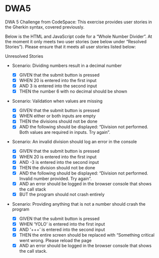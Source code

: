 # DWA5 

DWA 5 Challenge from CodeSpace:
This exercise provides user stories in the Gherkin syntax, covered previously.

Below is the HTML and JavaScript code for a “Whole Number Divider”. At the moment it only meets two user stories (see below under “Resolved Stories”). Please ensure that it meets all user stories listed below:

Unresolved Stories

- Scenario: Dividing numbers result in a decimal number

    - [X] GIVEN that the submit button is pressed
    - [X] WHEN 20 is entered into the first input
    - [X] AND 3 is entered into the second input
    - [X] THEN the number 6 with no decimal should be shown

- Scenario: Validation when values are missing

    - [X] GIVEN that the submit button is pressed
    - [X] WHEN either or both inputs are empty
    - [X] THEN the divisions should not be done
    - [X] AND the following should be displayed: “Division not performed. Both values are required in inputs. Try again”.

- Scenario: An invalid division should log an error in the console

    - [X] GIVEN that the submit button is pressed
    - [X] WHEN 20 is entered into the first input
    - [X] AND -3 is entered into the second input
    - [X] THEN the division should not be done
    - [X] AND the following should be displayed: “Division not performed. Invalid number provided. Try again”.
    - [X] AND an error should be logged in the browser console that shows the call stack
    - [X] BUT the program should not crash entirely

- Scenario: Providing anything that is not a number should crash the program

    - [X] GIVEN that the submit button is pressed
    - [X] WHEN ‘YOLO’ is entered into the first input
    - [X] AND ‘+++’ is entered into the second input
    - [X] THEN the entire screen should be replaced with “Something critical went wrong. Please reload the page
    - [X] AND an error should be logged in the browser console that shows the call stack.
